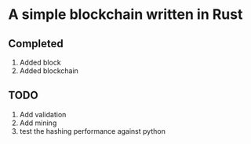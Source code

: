 # A simple blockchain written in Rust
## Completed
1. Added block 
2. Added blockchain


## TODO
1. Add validation
2. Add mining
3. test the hashing performance against python

